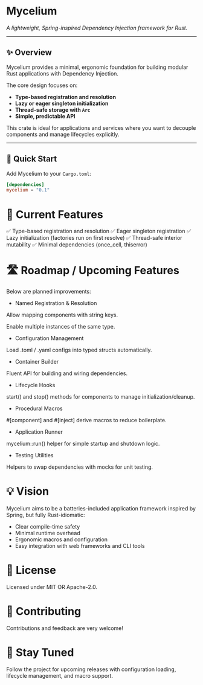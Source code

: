 # Mycelium

*A lightweight, Spring-inspired Dependency Injection framework for Rust.*

---

## ✨ Overview

Mycelium provides a minimal, ergonomic foundation for building modular Rust applications with Dependency Injection.

The core design focuses on:

- **Type-based registration and resolution**
- **Lazy or eager singleton initialization**
- **Thread-safe storage with `Arc`**
- **Simple, predictable API**

This crate is ideal for applications and services where you want to decouple components and manage lifecycles explicitly.

---

## 🚀 Quick Start

Add Mycelium to your `Cargo.toml`:

```toml
[dependencies]
mycelium = "0.1"
```

# 🧩 Current Features
✅ Type-based registration and resolution
✅ Eager singleton registration
✅ Lazy initialization (factories run on first resolve)
✅ Thread-safe interior mutability
✅ Minimal dependencies (once_cell, thiserror)

# 🛣️ Roadmap / Upcoming Features
Below are planned improvements:

- Named Registration & Resolution

Allow mapping components with string keys.

Enable multiple instances of the same type.

- Configuration Management

Load .toml / .yaml configs into typed structs automatically.

- Container Builder

Fluent API for building and wiring dependencies.

- Lifecycle Hooks

start() and stop() methods for components to manage initialization/cleanup.

- Procedural Macros

#[component] and #[inject] derive macros to reduce boilerplate.

- Application Runner

mycelium::run() helper for simple startup and shutdown logic.

- Testing Utilities

Helpers to swap dependencies with mocks for unit testing.

# 💡 Vision
Mycelium aims to be a batteries-included application framework inspired by Spring, but fully Rust-idiomatic:

- Clear compile-time safety
- Minimal runtime overhead
- Ergonomic macros and configuration
- Easy integration with web frameworks and CLI tools

# 📝 License
Licensed under MIT OR Apache-2.0.

# 🤝 Contributing
Contributions and feedback are very welcome!

# 📣 Stay Tuned
Follow the project for upcoming releases with configuration loading, lifecycle management, and macro support.
